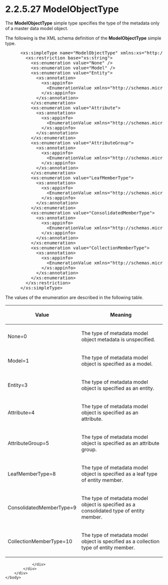 <html dir="LTR" xmlns:mshelp="http://msdn.microsoft.com/mshelp" xmlns:ddue="http://ddue.schemas.microsoft.com/authoring/2003/5" xmlns:xlink="http://www.w3.org/1999/xlink" xmlns:tool="http://www.microsoft.com/tooltip">
    <head>
        <meta http-equiv="Content-Type" content="text/html; CHARSET=utf-8"></meta>
        <meta name="save" content="history"></meta>
        <title>2.2.5.27 ModelObjectType</title>
        <xml>
            <mshelp:toctitle title="2.2.5.27 ModelObjectType"></mshelp:toctitle>
            <mshelp:rltitle title="[MS-SSMDSWS-15]: ModelObjectType"></mshelp:rltitle>
            <mshelp:keyword index="A" term="7d6539ec-9147-4508-a52c-455f863ed2ae"></mshelp:keyword>
            <mshelp:attr name="DCSext.ContentType" value="open specification"></mshelp:attr>
            <mshelp:attr name="AssetID" value="7d6539ec-9147-4508-a52c-455f863ed2ae"></mshelp:attr>
            <mshelp:attr name="TopicType" value="kbRef"></mshelp:attr>
            <mshelp:attr name="DCSext.Title" value="[MS-SSMDSWS-15]: ModelObjectType" />
        </xml>
    </head>
    <body>
        <div id="header">
            <h1 class="heading">2.2.5.27 ModelObjectType</h1>
        </div>
        <div id="mainSection">
            <div id="mainBody">
                <div id="allHistory" class="saveHistory"></div>
                <div id="sectionSection0" class="section" name="collapseableSection">
                    

<p>The <b>ModelObjectType</b> simple type specifies the type of
the metadata only of a master data model object.</p>

<p>The following is the XML schema definition of the <b>ModelObjectType</b>
simple type.</p>

<dl>
<dd>
<div><pre> &lt;xs:simpleType name=&quot;ModelObjectType&quot; xmlns:xs=&quot;http://www.w3.org/2001/XMLSchema&quot;&gt;
   &lt;xs:restriction base=&quot;xs:string&quot;&gt;
     &lt;xs:enumeration value=&quot;None&quot; /&gt;
     &lt;xs:enumeration value=&quot;Model&quot; /&gt;
     &lt;xs:enumeration value=&quot;Entity&quot;&gt;
       &lt;xs:annotation&gt;
         &lt;xs:appinfo&gt;
           &lt;EnumerationValue xmlns=&quot;http://schemas.microsoft.com/2003/10/Serialization/&quot;&gt;3&lt;/EnumerationValue&gt;
         &lt;/xs:appinfo&gt;
       &lt;/xs:annotation&gt;
     &lt;/xs:enumeration&gt;
     &lt;xs:enumeration value=&quot;Attribute&quot;&gt;
       &lt;xs:annotation&gt;
         &lt;xs:appinfo&gt;
           &lt;EnumerationValue xmlns=&quot;http://schemas.microsoft.com/2003/10/Serialization/&quot;&gt;4&lt;/EnumerationValue&gt;
         &lt;/xs:appinfo&gt;
       &lt;/xs:annotation&gt;
     &lt;/xs:enumeration&gt;
     &lt;xs:enumeration value=&quot;AttributeGroup&quot;&gt;
       &lt;xs:annotation&gt;
         &lt;xs:appinfo&gt;
           &lt;EnumerationValue xmlns=&quot;http://schemas.microsoft.com/2003/10/Serialization/&quot;&gt;5&lt;/EnumerationValue&gt;
         &lt;/xs:appinfo&gt;
       &lt;/xs:annotation&gt;
     &lt;/xs:enumeration&gt;
     &lt;xs:enumeration value=&quot;LeafMemberType&quot;&gt;
       &lt;xs:annotation&gt;
         &lt;xs:appinfo&gt;
           &lt;EnumerationValue xmlns=&quot;http://schemas.microsoft.com/2003/10/Serialization/&quot;&gt;8&lt;/EnumerationValue&gt;
         &lt;/xs:appinfo&gt;
       &lt;/xs:annotation&gt;
     &lt;/xs:enumeration&gt;
     &lt;xs:enumeration value=&quot;ConsolidatedMemberType&quot;&gt;
       &lt;xs:annotation&gt;
         &lt;xs:appinfo&gt;
           &lt;EnumerationValue xmlns=&quot;http://schemas.microsoft.com/2003/10/Serialization/&quot;&gt;9&lt;/EnumerationValue&gt;
         &lt;/xs:appinfo&gt;
       &lt;/xs:annotation&gt;
     &lt;/xs:enumeration&gt;
     &lt;xs:enumeration value=&quot;CollectionMemberType&quot;&gt;
       &lt;xs:annotation&gt;
         &lt;xs:appinfo&gt;
           &lt;EnumerationValue xmlns=&quot;http://schemas.microsoft.com/2003/10/Serialization/&quot;&gt;10&lt;/EnumerationValue&gt;
         &lt;/xs:appinfo&gt;
       &lt;/xs:annotation&gt;
     &lt;/xs:enumeration&gt;
   &lt;/xs:restriction&gt;
 &lt;/xs:simpleType&gt;
</pre></div>
</dd></dl>

<p>The values of the enumeration are described in the following
table.</p>

<table>
 <thead>
  <tr>
   <th>
   <p>Value</p>
   </th>
   <th>
   <p>Meaning</p>
   </th>
  </tr>
 </thead>
 <tr>
  <td>
  <p>None=0</p>
  </td>
  <td>
  <p>The type of metadata model object metadata is
  unspecified.</p>
  </td>
 </tr>
 <tr>
  <td>
  <p>Model=1</p>
  </td>
  <td>
  <p>The type of metadata model object is specified as a
  model.</p>
  </td>
 </tr>
 <tr>
  <td>
  <p>Entity=3</p>
  </td>
  <td>
  <p>The type of metadata model object is specified as an
  entity.</p>
  </td>
 </tr>
 <tr>
  <td>
  <p>Attribute=4</p>
  </td>
  <td>
  <p>The type of metadata model object is specified as an
  attribute.</p>
  </td>
 </tr>
 <tr>
  <td>
  <p>AttributeGroup=5</p>
  </td>
  <td>
  <p>The type of metadata model object is specified as an
  attribute group.</p>
  </td>
 </tr>
 <tr>
  <td>
  <p>LeafMemberType=8</p>
  </td>
  <td>
  <p>The type of metadata model object is specified as a
  leaf type of entity member.</p>
  </td>
 </tr>
 <tr>
  <td>
  <p>ConsolidatedMemberType=9</p>
  </td>
  <td>
  <p>The type of metadata model object is specified as a
  consolidated type of entity member.</p>
  </td>
 </tr>
 <tr>
  <td>
  <p>CollectionMemberType=10</p>
  </td>
  <td>
  <p>The type of metadata model object is specified as a
  collection type of entity member.</p>
  </td>
 </tr>
</table>

<p> </p>


                </div>
            </div>
        </div>
    </body>
</html>